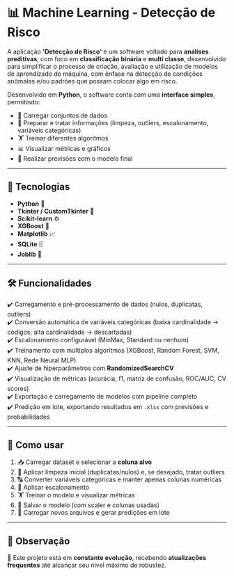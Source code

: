 # 📊 Machine Learning  - Detecção de Risco

A aplicação **'Detecção de Risco'** é um software voltado para **análises preditivas**, com foco em **classificação binária** e **multi classe**, desenvolvido para simplificar o processo de criação, avaliação e utilização de modelos de aprendizado de máquina, com ênfase na detecção de condições anômalas e/ou padrões que possam colocar algo em risco.  

Desenvolvido em **Python**, o software conta com uma **interface simples**, permitindo:  
- 📂 Carregar conjuntos de dados  
- 🧹 Preparar e tratar informações (limpeza, outliers, escalonamento, variáveis categóricas)  
- 🏋️ Treinar diferentes algoritmos  
- 📊 Visualizar métricas e gráficos  
- 🔮 Realizar previsões com o modelo final  

---

## 🚀 Tecnologias  
- **Python** 🐍  
- **Tkinter / CustomTkinter** 🎨  
- **Scikit-learn** ⚙️  
- **XGBoost** 🌟  
- **Matplotlib** 📈  
- **SQLite** 🗄️
- **Joblib** 💾

---

## 🛠️ Funcionalidades  

✔️ Carregamento e pré-processamento de dados (nulos, duplicatas, outliers)  
✔️ Conversão automática de variáveis categóricas (baixa cardinalidade → códigos; alta cardinalidade → descartadas)  
✔️ Escalonamento configurável (MinMax, Standard ou nenhum)  
✔️ Treinamento com múltiplos algoritmos (XGBoost, Random Forest, SVM, KNN, Rede Neural MLP)  
✔️ Ajuste de hiperparâmetros com **RandomizedSearchCV**  
✔️ Visualização de métricas (acurácia, f1, matriz de confusão, ROC/AUC, CV scores)  
✔️ Exportação e carregamento de modelos com pipeline completo  
✔️ Predição em lote, exportando resultados em `.xlsx` com previsões e probabilidades  

---

## 📂 Como usar  
1. 📥 Carregar dataset e selecionar a **coluna alvo**  
2. 🧹 Aplicar limpeza inicial (duplicatas/nulos) e, se desejado, tratar outliers  
3. 🔠 Converter variáveis categóricas e manter apenas colunas numéricas  
4. 📏 Aplicar escalonamento  
5. 🏋️ Treinar o modelo e visualizar métricas  
6. 💾 Salvar o modelo (com scaler e colunas usadas)  
7. 🔮 Carregar novos arquivos e gerar predições em lote

---

## 📌 Observação  
🔄 Este projeto está em **constante evolução**, recebendo **atualizações frequentes** até alcançar seu nível máximo de robustez.
